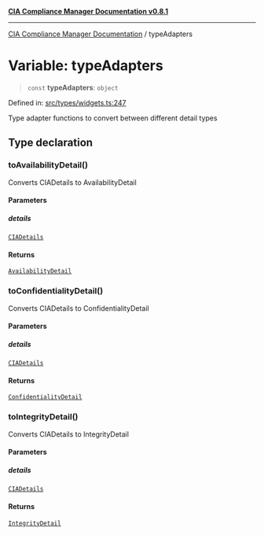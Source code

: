 [**CIA Compliance Manager Documentation v0.8.1**](../README.md)

***

[CIA Compliance Manager Documentation](../globals.md) / typeAdapters

# Variable: typeAdapters

> `const` **typeAdapters**: `object`

Defined in: [src/types/widgets.ts:247](https://github.com/Hack23/cia-compliance-manager/blob/aea527f1006de96602c10bb201453301cffe7b07/src/types/widgets.ts#L247)

Type adapter functions to convert between different detail types

## Type declaration

### toAvailabilityDetail()

Converts CIADetails to AvailabilityDetail

#### Parameters

##### details

[`CIADetails`](../interfaces/CIADetails.md)

#### Returns

[`AvailabilityDetail`](../interfaces/AvailabilityDetail.md)

### toConfidentialityDetail()

Converts CIADetails to ConfidentialityDetail

#### Parameters

##### details

[`CIADetails`](../interfaces/CIADetails.md)

#### Returns

[`ConfidentialityDetail`](../interfaces/ConfidentialityDetail.md)

### toIntegrityDetail()

Converts CIADetails to IntegrityDetail

#### Parameters

##### details

[`CIADetails`](../interfaces/CIADetails.md)

#### Returns

[`IntegrityDetail`](../interfaces/IntegrityDetail.md)
